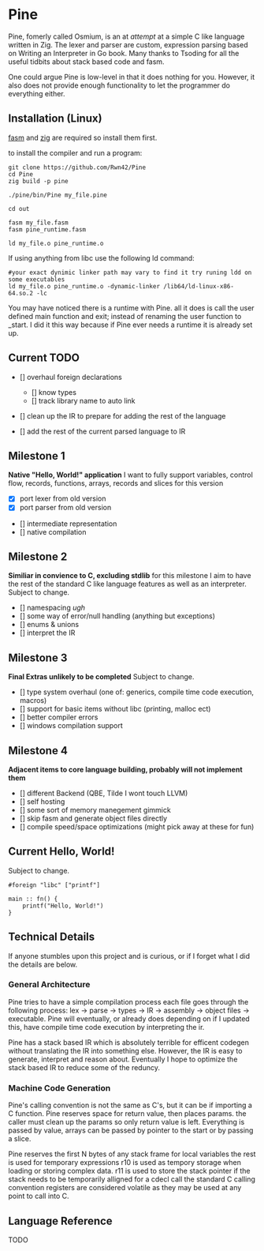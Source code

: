# Pine
Pine, fomerly called Osmium, is an at *attempt* at a simple C like language written in Zig. The lexer and parser are custom, expression parsing based on Writing an Interpreter in Go book. Many thanks to Tsoding for all the useful tidbits about stack based code and fasm.

One could argue Pine is low-level in that it does nothing for you. However, it also does not provide enough functionality to let the programmer do everything either.

## Installation (Linux)
[fasm](https://flatassembler.net/)  and [zig](https://ziglang.org) are required so install them first.

to install the compiler and run a program:
```shell
git clone https://github.com/Rwn42/Pine
cd Pine
zig build -p pine

./pine/bin/Pine my_file.pine

cd out

fasm my_file.fasm
fasm pine_runtime.fasm

ld my_file.o pine_runtime.o
```

If using anything from libc use the following ld command:

```shell
#your exact dynimic linker path may vary to find it try runing ldd on some executables
ld my_file.o pine_runtime.o -dynamic-linker /lib64/ld-linux-x86-64.so.2 -lc
```

You may have noticed there is a runtime with Pine. all it does is call the user defined main function and exit; instead of renaming the user function to _start. I did it this way because if Pine ever needs a runtime it is already set up.

## Current TODO
- [] overhaul foreign declarations
    - [] know types
    - [] track library name to auto link

- [] clean up the IR to prepare for adding the rest of the language
- [] add the rest of the current parsed language to IR

## Milestone 1
**Native "Hello, World!" application**
I want to fully support variables, control flow, records, functions, arrays, records and slices for this version
- [x] port lexer from old version
- [x] port parser from old version
- [] intermediate representation
- [] native compilation

## Milestone 2
**Similiar in convience to C, excluding stdlib** 
for this milestone I aim to have the rest of the standard C like language features as well as an interpreter.
Subject to change.
- [] namespacing *ugh*
- [] some way of error/null handling (anything but exceptions)
- [] enums & unions
- [] interpret the IR

## Milestone 3
**Final Extras unlikely to be completed**
Subject to change.
- [] type system overhaul (one of: generics, compile time code execution, macros)
- [] support for basic items without libc (printing, malloc ect)
- [] better compiler errors
- [] windows compilation support

## Milestone 4
**Adjacent items to core language building, probably will not implement them**
- [] different Backend (QBE, Tilde I wont touch LLVM)
- [] self hosting
- [] some sort of memory manegement gimmick
- [] skip fasm and generate object files directly
- [] compile speed/space optimizations (might pick away at these for fun)

## Current Hello, World!
Subject to change.
```
#foreign "libc" ["printf"]

main :: fn() {
    printf("Hello, World!")
}
```

## Technical Details
If anyone stumbles upon this project and is curious, or if I forget what I did the details are below.

### General Architecture
Pine tries to have a simple compilation process each file goes through the following process:
lex -> parse -> types -> IR -> assembly -> object files -> executable.
Pine will eventually, or already does depending on if I updated this, have compile time code execution by interpreting the ir.

Pine has a stack based IR which is absolutely terrible for efficent codegen without translating the IR into something else. However, the IR is easy to generate, interpret and reason about. Eventually I hope to optimize the stack based IR to reduce some of the reduncy.

### Machine Code Generation
Pine's calling convention is not the same as C's, but it can be if importing a C function.
Pine reserves space for return value, then places params. the caller must clean up the params so only return value
is left. Everything is passed by value, arrays can be passed by pointer to the start or by passing a slice.

Pine reserves the first N bytes of any stack frame for local variables the rest is used for temporary expressions
r10 is used as tempory storage when loading or storing complex data.
r11 is used to store the stack pointer if the stack needs to be temporarily alligned for a cdecl call
the standard C calling convention registers are considered volatile as they may be used at any point to call into C.

## Language Reference
TODO